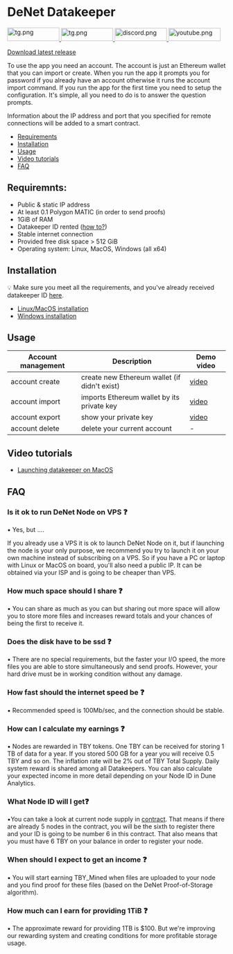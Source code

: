 # DeNet Datakeeper
<a href="https://denet.pro">
    <img alt="tg.png" src="https://img.shields.io/badge/website-000000?style=for-the-badge&logo=About.me&logoColor=white" height="31" width="120" href="https://discord.gg/cPz9m4cSWv"/>
</a> 
<a href="https://discord.gg/cPz9m4cSWv">
    <img alt="tg.png" src="https://img.shields.io/badge/Telegram-2CA5E0?style=for-the-badge&logo=telegram&logoColor=white" height="30" width="120" href="https://discord.gg/cPz9m4cSWv"/>
</a> 
<a href="https://discord.gg/cPz9m4cSWv">
    <img alt="discord.png" src="https://img.shields.io/badge/Discord-5865F2?style=for-the-badge&logo=discord&logoColor=white" height="30" width="120" />
</a>
<a href="https://www.youtube.com/channel/UCeCxt3tYbtSkJvaznNjQimQ">
    <img alt="youtube.png" src="https://img.shields.io/badge/YouTube-FF0000?style=for-the-badge&logo=youtube&logoColor=white" height="30" width="120" href="https://discord.gg/cPz9m4cSWv"/>
</a>

[Download latest release](https://github.com/DeNetPRO/Node/releases/latest)

To use the app you need an account. The account is just an Ethereum wallet that you can import or create.
When you run the app it prompts you for password if you already have an account otherwise it runs the account import command.
If you run the app for the first time you need to setup the configuration. It's simple, all you need to do is to answer the question prompts.

Information about the IP address and port that you specified for remote connections will be added to a smart contract.


- [Requirements](#requiremnts)
- [Installation](#installation)
- [Usage](#usage)
- [Video tutorials](#video-tutorials)
- [FAQ](#faq)


## Requiremnts:
- Public & static IP address
- At least 0.1 Polygon MATIC (in order to send proofs)
- 1GiB of RAM
- Datakeeper ID rented ([how to?](./doc/get_id.md))
- Stable internet connection
- Provided free disk space > 512 GiB
- Operating system: Linux, MacOS, Windows (all x64)


## Installation
💡 Make sure you meet all the requirements, and you've already received datakeeper ID [here](./doc/getting_id.md).

- [Linux/MacOS installation](./doc/installation_unix.md)
- [Windows installation](./doc/installation_windows.md)

## Usage
| Account management| Description | Demo video |
|---|---|----|
| account create | create new Ethereum wallet (if didn't exist)| [video](https://www.youtube.com/watch?v=So8VAjv9o1Y) |
| account import | imports Ethereum wallet by its private key | [video](https://www.youtube.com/watch?v=vVRMHlqLA0w) |
| account export | show your private key | [video](https://www.youtube.com/watch?v=bnstbPGdjKY)|
| account delete | delete your current account | - |

## Video tutorials
- [Launching datakeeper on MacOS](https://www.youtube.com/watch?v=vw7yyDjyhS8)

## FAQ 

### Is it ok to run DeNet Node on VPS ❓

▪️ Yes, but ....

If you already use a VPS it is ok to launch DeNet Node on it, but if launching the node is your only purpose, we recommend you try to launch it on your own machine instead of subscribing on a VPS. So if you have a PC or laptop with Linux or MacOS on board, you'll also need a public IP. It can be obtained via your ISP and is going to be cheaper than VPS.

### How much space should I share ❓

▪️ You can share as much as you can but sharing out more space will allow you to store more files and increases reward totals and your chances of being the first to receive it.

### Does the disk have to be ssd ❓

▪️ There are no special requirements, but the faster your I/O speed, the more files you are able to store simultaneously and send proofs. However, your hard drive must be in working condition without any damage.

### How fast should the internet speed be ❓

▪ Recommended speed is 100Mb/sec, and the connection should be stable.

### How can I calculate my earnings ❓

▪ Nodes are rewarded in TBY tokens. One TBY can be received for storing 1 TB of data for a year. If you stored 500 GB for a year you will receive 0.5 TBY and so on. The inflation rate will be 2% out of TBY Total Supply. Daily system reward is shared among all Datakeepers. 
You can also calculate your expected income in more detail depending on your Node ID in Dune Analytics. 

### What Node ID will I get❓

▪️You can take a look at current node supply in [contract](https://polygonscan.com/token/0xcb19bede3e4f64b6b0085d99127f6d0a25b7180d).
That means if there are already 5 nodes in the contract, you will be the sixth to register there and your ID is going to be number 6 in this contract. That also means that you must have 6 TBY on your balance in order to register your node.

### When should I expect to get an income ❓

▪️ You will start earning TBY_Mined when files are uploaded to your node and you find proof for these files (based on the DeNet Proof-of-Storage algorithm).

### How much can I earn for providing 1TiB ❓

▪️ The approximate reward for providing 1TB is $100. But we're improving our rewarding system and creating conditions for more profitable storage usage. 

